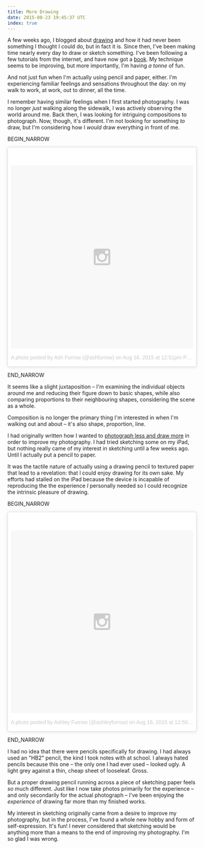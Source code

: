 ```yaml
---
title: More Drawing
date: 2015-08-23 19:45:37 UTC
index: true
---
```


A few weeks ago, I blogged about [drawing](/blog/drawing/) and how it had never been something I thought I could do, but in fact it is. Since then, I've been making time nearly every day to draw or sketch something. I've been following a few tutorials from the internet, and have now got a [book](http://amzn.to/1PwDPtg). My technique seems to be improving, but more importantly, I'm having _a tonne_ of fun. 

<!-- more -->

And not just fun when I'm actually using pencil and paper, either. I'm experiencing familiar feelings and sensations throughout the day: on my walk to work, at work, out to dinner, all the time. 

I remember having similar feelings when I first started photography. I was no longer _just_ walking along the sidewalk, I was actively observing the world around me. Back then, I was looking for intriguing compositions to photograph. Now, though, it's different. I'm not looking for something _to_ draw, but I'm considering how I _would_ draw everything in front of me. 

BEGIN_NARROW

<blockquote class="instagram-media" data-instgrm-version="4" style=" background:#FFF; border:0; border-radius:3px; box-shadow:0 0 1px 0 rgba(0,0,0,0.5),0 1px 10px 0 rgba(0,0,0,0.15); margin: 1px; padding:0; width:99.375%; width:-webkit-calc(100% - 2px); width:calc(100% - 2px);"><div style="padding:8px;"> <div style=" background:#F8F8F8; line-height:0; margin-top:40px; padding:50% 0; text-align:center; width:100%;"> <div style=" background:url(data:image/png;base64,iVBORw0KGgoAAAANSUhEUgAAACwAAAAsCAMAAAApWqozAAAAGFBMVEUiIiI9PT0eHh4gIB4hIBkcHBwcHBwcHBydr+JQAAAACHRSTlMABA4YHyQsM5jtaMwAAADfSURBVDjL7ZVBEgMhCAQBAf//42xcNbpAqakcM0ftUmFAAIBE81IqBJdS3lS6zs3bIpB9WED3YYXFPmHRfT8sgyrCP1x8uEUxLMzNWElFOYCV6mHWWwMzdPEKHlhLw7NWJqkHc4uIZphavDzA2JPzUDsBZziNae2S6owH8xPmX8G7zzgKEOPUoYHvGz1TBCxMkd3kwNVbU0gKHkx+iZILf77IofhrY1nYFnB/lQPb79drWOyJVa/DAvg9B/rLB4cC+Nqgdz/TvBbBnr6GBReqn/nRmDgaQEej7WhonozjF+Y2I/fZou/qAAAAAElFTkSuQmCC); display:block; height:44px; margin:0 auto -44px; position:relative; top:-22px; width:44px;"></div></div><p style=" color:#c9c8cd; font-family:Arial,sans-serif; font-size:14px; line-height:17px; margin-bottom:0; margin-top:8px; overflow:hidden; padding:8px 0 7px; text-align:center; text-overflow:ellipsis; white-space:nowrap;"><a href="https://instagram.com/p/6dOWGOjBii/" style=" color:#c9c8cd; font-family:Arial,sans-serif; font-size:14px; font-style:normal; font-weight:normal; line-height:17px; text-decoration:none;" target="_top">A photo posted by Ash Furrow (@ashfurrow)</a> on <time style=" font-family:Arial,sans-serif; font-size:14px; line-height:17px;" datetime="2015-08-16T19:51:12+00:00">Aug 16, 2015 at 12:51pm PDT</time></p></div></blockquote>

<script async defer src="//platform.instagram.com/en_US/embeds.js"></script>

END_NARROW

It seems like a slight juxtaposition – I'm examining the individual objects around me and reducing their figure down to basic shapes, while also comparing proportions to their neighbouring shapes, considering the scene as a whole. 

Composition is no longer the primary thing I'm interested in when I'm walking out and about – it's also shape, proportion, line. 

I had originally written how I wanted to [photograph less and draw more](/blog/photograph-less-draw-more/) in order to improve my photography. I had tried sketching some on my iPad, but nothing really came of my interest in sketching until a few weeks ago. Until I actually put a pencil to paper. 

It was the tactile nature of actually using a drawing pencil to textured paper that lead to a revelation: that I could enjoy drawing for its own sake. My efforts had stalled on the iPad because the device is incapable of reproducing the the experience _I_ personally needed so I could recognize the intrinsic pleasure of drawing.

BEGIN_NARROW

<blockquote class="instagram-media" data-instgrm-version="4" style=" background:#FFF; border:0; border-radius:3px; box-shadow:0 0 1px 0 rgba(0,0,0,0.5),0 1px 10px 0 rgba(0,0,0,0.15); margin: 1px; padding:0; width:99.375%; width:-webkit-calc(100% - 2px); width:calc(100% - 2px);"><div style="padding:8px;"> <div style=" background:#F8F8F8; line-height:0; margin-top:40px; padding:50% 0; text-align:center; width:100%;"> <div style=" background:url(data:image/png;base64,iVBORw0KGgoAAAANSUhEUgAAACwAAAAsCAMAAAApWqozAAAAGFBMVEUiIiI9PT0eHh4gIB4hIBkcHBwcHBwcHBydr+JQAAAACHRSTlMABA4YHyQsM5jtaMwAAADfSURBVDjL7ZVBEgMhCAQBAf//42xcNbpAqakcM0ftUmFAAIBE81IqBJdS3lS6zs3bIpB9WED3YYXFPmHRfT8sgyrCP1x8uEUxLMzNWElFOYCV6mHWWwMzdPEKHlhLw7NWJqkHc4uIZphavDzA2JPzUDsBZziNae2S6owH8xPmX8G7zzgKEOPUoYHvGz1TBCxMkd3kwNVbU0gKHkx+iZILf77IofhrY1nYFnB/lQPb79drWOyJVa/DAvg9B/rLB4cC+Nqgdz/TvBbBnr6GBReqn/nRmDgaQEej7WhonozjF+Y2I/fZou/qAAAAAElFTkSuQmCC); display:block; height:44px; margin:0 auto -44px; position:relative; top:-22px; width:44px;"></div></div><p style=" color:#c9c8cd; font-family:Arial,sans-serif; font-size:14px; line-height:17px; margin-bottom:0; margin-top:8px; overflow:hidden; padding:8px 0 7px; text-align:center; text-overflow:ellipsis; white-space:nowrap;"><a href="https://instagram.com/p/6dONonSOUT/" style=" color:#c9c8cd; font-family:Arial,sans-serif; font-size:14px; font-style:normal; font-weight:normal; line-height:17px; text-decoration:none;" target="_top">A photo posted by Ashley Furrow (@ashleyfurrow)</a> on <time style=" font-family:Arial,sans-serif; font-size:14px; line-height:17px;" datetime="2015-08-16T19:50:03+00:00">Aug 16, 2015 at 12:50pm PDT</time></p></div></blockquote>

<script async defer src="//platform.instagram.com/en_US/embeds.js"></script>

END_NARROW

I had no idea that there were pencils specifically for drawing. I had always used an "HB2" pencil, the kind I took notes with at school. I always hated pencils because this one – the only one I had ever used – looked ugly. A light grey against a thin, cheap sheet of looseleaf. Gross. 

But a proper drawing pencil running across a piece of sketching paper feels _so_ much different. Just like I now take photos primarily for the experience – and only secondarily for the actual photograph – I've been enjoying the _experience_ of drawing far more than my finished works. 

My interest in sketching originally came from a desire to improve my photography, but in the process, I've found a whole new hobby and form of self-expression. It's fun! I never considered that sketching would be anything more than a means to the end of improving my photography. I'm so glad I was wrong. 
